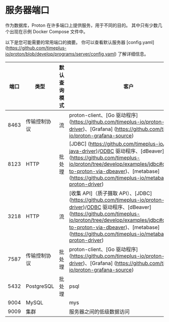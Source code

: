 # 服务器端口

作为数据库，Proton 在许多端口上提供服务，用于不同的目的。 其中只有少数几个出现在示例 Docker Compose 文件中。

以下是您可能需要的常用端口的摘要。 你可以查看默认服务器 [config.yaml] (https://github.com/timeplus-io/proton/blob/develop/programs/server/config.yaml) 了解详细信息。

| 端口   | 类型         | 默认查询模式 | 客户                                                                                                                                                                                                                                                                                                                                                                                                                                                                                                                                                                                                                                                                                                                                                                                                   |
| ---- | ---------- | ------ | ---------------------------------------------------------------------------------------------------------------------------------------------------------------------------------------------------------------------------------------------------------------------------------------------------------------------------------------------------------------------------------------------------------------------------------------------------------------------------------------------------------------------------------------------------------------------------------------------------------------------------------------------------------------------------------------------------------------------------------------------------------------------------------------------------- |
| 8463 | 传输控制协议     | 流     | proton-client、[Go 驱动程序] (https://github.com/timeplus-io/proton-go-driver)、[Grafana] (https://github.com/timeplus-io/proton-grafana-source)                                                                                                                                                                                                                                                                                                                                                                                                                                             |
| 8123 | HTTP       | 批处理    | [JDBC] (https://github.com/timeplus-io/proton-java-driver)/[ODBC](https://github.com/timeplus-io/proton-odbc) 驱动程序、[dBeaver] (https://github.com/timeplus-io/proton/tree/develop/examples/jdbc#connnect-to-proton-via-dbeaver)、[metabase] (https://github.com/timeplus-io/metabase-proton-driver)                                                                        |
| 3218 | HTTP       | 流     | [收集 API]（质子摄取 API）、[JDBC] (https://github.com/timeplus-io/proton-java-driver)/[ODBC](https://github.com/timeplus-io/proton-odbc) 驱动程序、[dBeaver] (https://github.com/timeplus-io/proton/tree/develop/examples/jdbc#connnect-to-proton-via-dbeaver)、[metabase] (https://github.com/timeplus-io/metabase-proton-driver) |
| 7587 | 传输控制协议     | 批处理    | proton-client、[Go 驱动程序] (https://github.com/timeplus-io/proton-go-driver)、[Grafana] (https://github.com/timeplus-io/proton-grafana-source)                                                                                                                                                                                                                                                                                                                                                                                                                                             |
| 5432 | PostgreSQL | 批处理    | psql                                                                                                                                                                                                                                                                                                                                                                                                                                                                                                                                                                                                                                                                                                                                                                                                 |
| 9004 | MySQL      |        | mys                                                                                                                                                                                                                                                                                                                                                                                                                                                                                                                                                                                                                                                                                                                                                                                                  |
| 9009 | 集群         |        | 服务器之间的低级数据访问                                                                                                                                                                                                                                                                                                                                                                                                                                                                                                                                                                                                                                                                                                                                                                                         |
